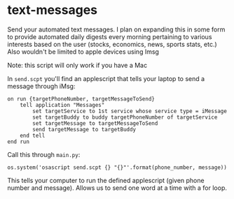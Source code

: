 # text-messages
Send your automated text messages. I plan on expanding this in some form to provide automated daily digests every morning pertaining to various interests based on the user (stocks, economics, news, sports stats, etc.) Also wouldn't be limited to apple devices using Imsg

Note: this script will only work if you have a Mac

In `send.scpt` you'll find an applescript that tells your laptop to send a message through iMsg:
```
on run {targetPhoneNumber, targetMessageToSend}
    tell application "Messages"
        set targetService to 1st service whose service type = iMessage
        set targetBuddy to buddy targetPhoneNumber of targetService
        set targetMessage to targetMessageToSend
        send targetMessage to targetBuddy
    end tell
end run
```
Call this through `main.py`:
```
os.system('osascript send.scpt {} "{}"'.format(phone_number, message))
```

This tells your computer to run the defined applescript (given phone number and message). Allows us to send one word at a time with a for loop.
